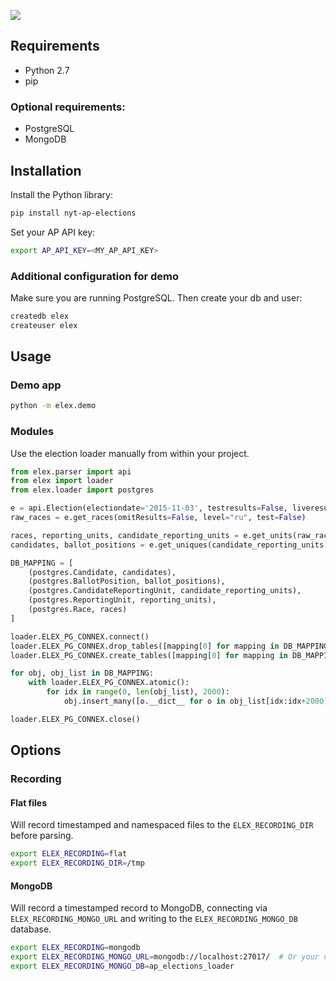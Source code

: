 ![](https://cloud.githubusercontent.com/assets/109988/10737959/635bfb56-7beb-11e5-9ee5-102eb1582718.png)

## Requirements

* Python 2.7
* pip

### Optional requirements:

* PostgreSQL
* MongoDB

## Installation

Install the Python library:

```bash
pip install nyt-ap-elections
```

Set your AP API key:

```bash
export AP_API_KEY=<MY_AP_API_KEY>
```

### Additional configuration for demo

Make sure you are running PostgreSQL. Then create your db and user:

```bash
createdb elex
createuser elex
```

## Usage
### Demo app
```bash
python -m elex.demo
```

### Modules
Use the election loader manually from within your project.

```python
from elex.parser import api
from elex import loader
from elex.loader import postgres

e = api.Election(electiondate='2015-11-03', testresults=False, liveresults=True, is_test=False)
raw_races = e.get_races(omitResults=False, level="ru", test=False)

races, reporting_units, candidate_reporting_units = e.get_units(raw_races)
candidates, ballot_positions = e.get_uniques(candidate_reporting_units)

DB_MAPPING = [
    (postgres.Candidate, candidates),
    (postgres.BallotPosition, ballot_positions),
    (postgres.CandidateReportingUnit, candidate_reporting_units),
    (postgres.ReportingUnit, reporting_units),
    (postgres.Race, races)
]

loader.ELEX_PG_CONNEX.connect()
loader.ELEX_PG_CONNEX.drop_tables([mapping[0] for mapping in DB_MAPPING], safe=True)
loader.ELEX_PG_CONNEX.create_tables([mapping[0] for mapping in DB_MAPPING], safe=True)

for obj, obj_list in DB_MAPPING:
    with loader.ELEX_PG_CONNEX.atomic():
        for idx in range(0, len(obj_list), 2000):
            obj.insert_many([o.__dict__ for o in obj_list[idx:idx+2000]]).execute()

loader.ELEX_PG_CONNEX.close()
```

## Options
### Recording
#### Flat files
Will record timestamped and namespaced files to the `ELEX_RECORDING_DIR` before parsing.

```bash
export ELEX_RECORDING=flat
export ELEX_RECORDING_DIR=/tmp
```

#### MongoDB
Will record a timestamped record to MongoDB, connecting via `ELEX_RECORDING_MONGO_URL` and writing to the `ELEX_RECORDING_MONGO_DB` database.

```bash
export ELEX_RECORDING=mongodb
export ELEX_RECORDING_MONGO_URL=mongodb://localhost:27017/  # Or your own connection string.
export ELEX_RECORDING_MONGO_DB=ap_elections_loader
```